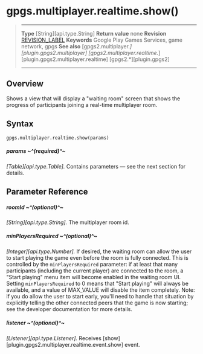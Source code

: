 # gpgs.multiplayer.realtime.show()

> --------------------- ------------------------------------------------------------------------------------------
> __Type__              [String][api.type.String]
> __Return value__      none
> __Revision__          [REVISION_LABEL](REVISION_URL)
> __Keywords__          Google Play Games Services, game network, gpgs
> __See also__          [gpgs2.multiplayer.*][plugin.gpgs2.multiplayer]
>                       [gpgs2.multiplayer.realtime.*][plugin.gpgs2.multiplayer.realtime]
>                       [gpgs2.*][plugin.gpgs2]
> --------------------- ------------------------------------------------------------------------------------------

## Overview

Shows a view that will display a "waiting room" screen that shows the progress of participants joining a real-time multiplayer room.

## Syntax

	gpgs.multiplayer.realtime.show(params)

##### params ~^(required)^~
_[Table][api.type.Table]._ Contains parameters — see the next section for details.

## Parameter Reference

##### roomId ~^(optional)^~
_[String][api.type.String]._ The multiplayer room id.

##### minPlayersRequired ~^(optional)^~
_[Integer][api.type.Number]._ If desired, the waiting room can allow the user to start playing the game even before the room is fully connected. This is controlled by the `minPlayersRequired` parameter: if at least that many participants (including the current player) are connected to the room, a "Start playing" menu item will become enabled in the waiting room UI. Setting `minPlayersRequired` to 0 means that "Start playing" will always be available, and a value of MAX_VALUE will disable the item completely. Note: if you do allow the user to start early, you'll need to handle that situation by explicitly telling the other connected peers that the game is now starting; see the developer documentation for more details.

##### listener ~^(optional)^~
_[Listener][api.type.Listener]._ Receives [show][plugin.gpgs2.multiplayer.realtime.event.show] event.